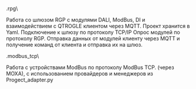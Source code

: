 
.rpg\

Работа со шлюзом RGP с модулями DALI, ModBus, DI и взаимодействием с QTROGLE клиентом через MQTT.
Проект хранится в Yaml. 
Подключение к шлюзу по протоколу TCP/IP
Опрос модулей по протоколу RGP.
Отправка данных от модулей клиенту через MQTT и получение команд от клиента и отправка их на шлюз.

.modbus_tcp\

Работа с устройствами ModBus по протоколу ModBus TCP. (через MOXA), с использованием провайдеров и менеджеров из 
Progect_adapter.py